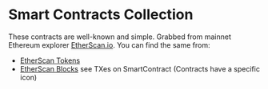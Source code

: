 # Smart Contracts Collection

These contracts are well-known and simple. Grabbed from 
mainnet Ethereum explorer [EtherScan.io](http://etherscan.io). 
You can find the same from:

- [EtherScan Tokens](https://etherscan.io/tokens)
- [EtherScan Blocks](https://etherscan.io/) see TXes on SmartContract (Contracts have a specific icon)
 
